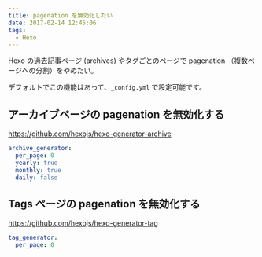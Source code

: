 ```yaml
---
title: pagenation を無効化したい
date: 2017-02-14 12:45:06
tags:
  - Hexo
---
```

Hexo の過去記事ページ (archives) やタグごとのページで
pagenation （複数ページへの分割）をやめたい。

デフォルトでこの機能はあって、`_config.yml` で設定可能です。


## アーカイブページの pagenation を無効化する

https://github.com/hexojs/hexo-generator-archive

```yaml
archive_generator:
  per_page: 0
  yearly: true
  monthly: true
  daily: false
```

## Tags ページの pagenation を無効化する

https://github.com/hexojs/hexo-generator-tag

```yaml
tag_generator:
  per_page: 0
```
